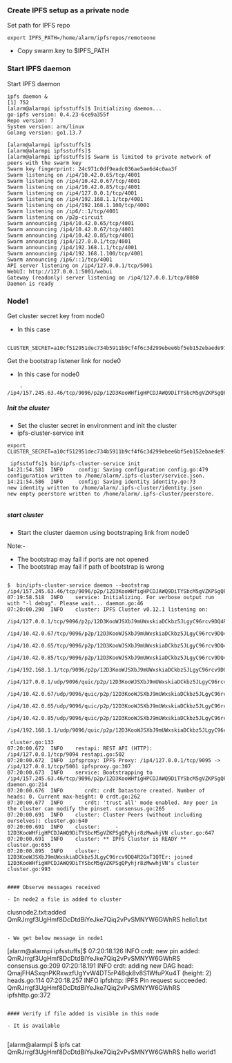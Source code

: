 
### Create IPFS setup as a private node

Set path for IPFS repo

```
export IPFS_PATH=/home/alarm/ipfsrepos/remoteone

```
- Copy swarm.key to $IPFS_PATH


### Start IPFS daemon 

Start IPFS daemon

```
ipfs daemon &
[1] 752
[alarm@alarmpi ipfsstuffs]$ Initializing daemon...
go-ipfs version: 0.4.23-6ce9a355f
Repo version: 7
System version: arm/linux
Golang version: go1.13.7

[alarm@alarmpi ipfsstuffs]$       
[alarm@alarmpi ipfsstuffs]$ 
[alarm@alarmpi ipfsstuffs]$ Swarm is limited to private network of peers with the swarm key
Swarm key fingerprint: 24c971c0df9eadc036ae5ae6d4c0aa3f
Swarm listening on /ip4/10.42.0.65/tcp/4001
Swarm listening on /ip4/10.42.0.67/tcp/4001
Swarm listening on /ip4/10.42.0.85/tcp/4001
Swarm listening on /ip4/127.0.0.1/tcp/4001
Swarm listening on /ip4/192.168.1.1/tcp/4001
Swarm listening on /ip4/192.168.1.100/tcp/4001
Swarm listening on /ip6/::1/tcp/4001
Swarm listening on /p2p-circuit
Swarm announcing /ip4/10.42.0.65/tcp/4001
Swarm announcing /ip4/10.42.0.67/tcp/4001
Swarm announcing /ip4/10.42.0.85/tcp/4001
Swarm announcing /ip4/127.0.0.1/tcp/4001
Swarm announcing /ip4/192.168.1.1/tcp/4001
Swarm announcing /ip4/192.168.1.100/tcp/4001
Swarm announcing /ip6/::1/tcp/4001
API server listening on /ip4/127.0.0.1/tcp/5001
WebUI: http://127.0.0.1:5001/webui
Gateway (readonly) server listening on /ip4/127.0.0.1/tcp/8080
Daemon is ready

```

### Node1


Get cluster secret key from node0

- In this case 

```
 CLUSTER_SECRET=a10cf512951dec734b5911b9cf4f6c3d299ebee6bf5eb152ebaede973325a7f3

```

Get the bootstrap listener link for node0

- In this case for node0

```
    - /ip4/157.245.63.46/tcp/9096/p2p/12D3KooWHfigHPCDJAWQ9DiTYSbcM5gVZKPSgQPyhjr8zMwwhjVN

```



##### Init the cluster


- Set the cluster secret in environment and init the cluster
- ipfs-cluster-service init


```
export CLUSTER_SECRET=a10cf512951dec734b5911b9cf4f6c3d299ebee6bf5eb152ebaede973325a7f3

 ipfsstuffs]$ bin/ipfs-cluster-service init
14:21:54.581  INFO     config: Saving configuration config.go:479
configuration written to /home/alarm/.ipfs-cluster/service.json.
14:21:54.586  INFO     config: Saving identity identity.go:73
new identity written to /home/alarm/.ipfs-cluster/identity.json
new empty peerstore written to /home/alarm/.ipfs-cluster/peerstore.


```
##### start cluster

- Start the cluster daemon using bootstraping link from node0

Note:-
- The bootstrap may fail if ports are not opened
- The bootstrap may fail if path of bootstrap is wrong 

```

$  bin/ipfs-cluster-service daemon --bootstrap  /ip4/157.245.63.46/tcp/9096/p2p/12D3KooWHfigHPCDJAWQ9DiTYSbcM5gVZKPSgQPyhjr8zMwwhjVN
07:19:58.518  INFO    service: Initializing. For verbose output run with "-l debug". Please wait... daemon.go:46
07:20:00.290  INFO    cluster: IPFS Cluster v0.12.1 listening on:
        /ip4/127.0.0.1/tcp/9096/p2p/12D3KooWJSXbJ9mUWxskiaDCkbz5JLgyC96rcv9DQ4R2GxT1QTEr
        /ip4/10.42.0.67/tcp/9096/p2p/12D3KooWJSXbJ9mUWxskiaDCkbz5JLgyC96rcv9DQ4R2GxT1QTEr
        /ip4/10.42.0.65/tcp/9096/p2p/12D3KooWJSXbJ9mUWxskiaDCkbz5JLgyC96rcv9DQ4R2GxT1QTEr
        /ip4/10.42.0.85/tcp/9096/p2p/12D3KooWJSXbJ9mUWxskiaDCkbz5JLgyC96rcv9DQ4R2GxT1QTEr
        /ip4/192.168.1.1/tcp/9096/p2p/12D3KooWJSXbJ9mUWxskiaDCkbz5JLgyC96rcv9DQ4R2GxT1QTEr
        /ip4/127.0.0.1/udp/9096/quic/p2p/12D3KooWJSXbJ9mUWxskiaDCkbz5JLgyC96rcv9DQ4R2GxT1QTEr
        /ip4/10.42.0.67/udp/9096/quic/p2p/12D3KooWJSXbJ9mUWxskiaDCkbz5JLgyC96rcv9DQ4R2GxT1QTEr
        /ip4/10.42.0.65/udp/9096/quic/p2p/12D3KooWJSXbJ9mUWxskiaDCkbz5JLgyC96rcv9DQ4R2GxT1QTEr
        /ip4/10.42.0.85/udp/9096/quic/p2p/12D3KooWJSXbJ9mUWxskiaDCkbz5JLgyC96rcv9DQ4R2GxT1QTEr
        /ip4/192.168.1.1/udp/9096/quic/p2p/12D3KooWJSXbJ9mUWxskiaDCkbz5JLgyC96rcv9DQ4R2GxT1QTEr

 cluster.go:133
07:20:00.672  INFO    restapi: REST API (HTTP): /ip4/127.0.0.1/tcp/9094 restapi.go:502
07:20:00.672  INFO  ipfsproxy: IPFS Proxy: /ip4/127.0.0.1/tcp/9095 -> /ip4/127.0.0.1/tcp/5001 ipfsproxy.go:307
07:20:00.673  INFO    service: Bootstrapping to /ip4/157.245.63.46/tcp/9096/p2p/12D3KooWHfigHPCDJAWQ9DiTYSbcM5gVZKPSgQPyhjr8zMwwhjVN daemon.go:214
07:20:00.676  INFO       crdt: crdt Datastore created. Number of heads: 0. Current max-height: 0 crdt.go:262
07:20:00.677  INFO       crdt: 'trust all' mode enabled. Any peer in the cluster can modify the pinset. consensus.go:265
07:20:00.691  INFO    cluster: Cluster Peers (without including ourselves): cluster.go:640
07:20:00.691  INFO    cluster:     - 12D3KooWHfigHPCDJAWQ9DiTYSbcM5gVZKPSgQPyhjr8zMwwhjVN cluster.go:647
07:20:00.691  INFO    cluster: ** IPFS Cluster is READY ** cluster.go:655
07:20:00.895  INFO    cluster: 12D3KooWJSXbJ9mUWxskiaDCkbz5JLgyC96rcv9DQ4R2GxT1QTEr: joined 12D3KooWHfigHPCDJAWQ9DiTYSbcM5gVZKPSgQPyhjr8zMwwhjVN's cluster cluster.go:993


#### Observe messages received

- In node2 a file is added to cluster

```
clusnode2.txt:added QmRJrrgf3UgHmf8DcDtdBiYeJke7Qiq2vPvSMNYW6GWhRS hello1.txt

```

- We get below message in node1
```
[alarm@alarmpi ipfsstuffs]$ 07:20:18.126  INFO       crdt: new pin added: QmRJrrgf3UgHmf8DcDtdBiYeJke7Qiq2vPvSMNYW6GWhRS consensus.go:209
07:20:18.191  INFO       crdt: adding new DAG head: QmajFHASxqnPKRxwzfUgYvW4DT5rP48qk8v8S1WfuPXu4T (height: 2) heads.go:114
07:20:18.257  INFO   ipfshttp: IPFS Pin request succeeded:  QmRJrrgf3UgHmf8DcDtdBiYeJke7Qiq2vPvSMNYW6GWhRS ipfshttp.go:372
```

#### Verify if file added is visible in this node

- It is available


```
[alarm@alarmpi $ ipfs cat QmRJrrgf3UgHmf8DcDtdBiYeJke7Qiq2vPvSMNYW6GWhRS
hello world1

```


